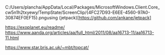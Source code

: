 C:/Users/plancha/AppData/Local/Packages/MicrosoftWindows.Client.Core_cw5n1h2txyewy/TempState/ScreenClip/{4FC27D93-E6EE-4560-97A0-30874EF0EF15}.pngusing (jetpack)[https://github.com/ankane/jetpack]

https://exoplanet.eu/readme/
https://www.aanda.org/articles/aa/full_html/2011/08/aa16713-11/aa16713-11.html

https://www.star.bris.ac.uk/~mbt/topcat/

